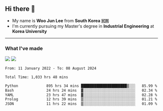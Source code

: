 ## Hi there 👋

- My name is **Woo Jun Lee** from **South Korea 🇰🇷**
- I'm currently pursuing my Master's degree in **Industrial Engineering** at **Korea University**

---

### What I've made

<a href="https://share.streamlit.io/tomtom1103/kuiai_hackathon_2022/main/JL_app.py"><img src="https://img.shields.io/badge/Journey Lee-161B22?style=for-the-badge&logo=streamlit&logoColor=FF4B4B"/></a> <a href="https://jeon-100.github.io/Dangzang/"><img src="https://img.shields.io/badge/당신을 위한 장학금, 당장!-161B22?style=for-the-badge&logo=react&logoColor=#61DAFB"/></a>

<!--START_SECTION:waka-->

```txt
From: 11 January 2022 - To: 08 August 2024

Total Time: 1,033 hrs 48 mins

Python             895 hrs 34 mins █████████████████████▒░░░   85.99 %
Bash               24 hrs 24 mins  ▓░░░░░░░░░░░░░░░░░░░░░░░░   02.34 %
YAML               23 hrs 47 mins  ▓░░░░░░░░░░░░░░░░░░░░░░░░   02.28 %
Prolog             12 hrs 39 mins  ▒░░░░░░░░░░░░░░░░░░░░░░░░   01.21 %
JSON               11 hrs 22 mins  ▒░░░░░░░░░░░░░░░░░░░░░░░░   01.09 %
```

<!--END_SECTION:waka-->
